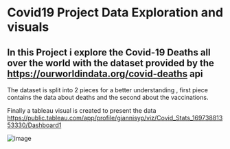 # Covid19 Project Data Exploration and visuals

## In this Project i explore the Covid-19 Deaths all over the world with the dataset provided by the https://ourworldindata.org/covid-deaths api

The dataset is split into 2 pieces for a better understanding , first piece contains the data about deaths and the second about the vaccinations.

Finally a tableau visual is created to present the data https://public.tableau.com/app/profile/giannisyp/viz/Covid_Stats_16973881353330/Dashboard1

![image](https://github.com/giannisyp/SQL_Projects/assets/119696474/ba4da2a2-9328-499b-bee7-a18d8471a1ec)
